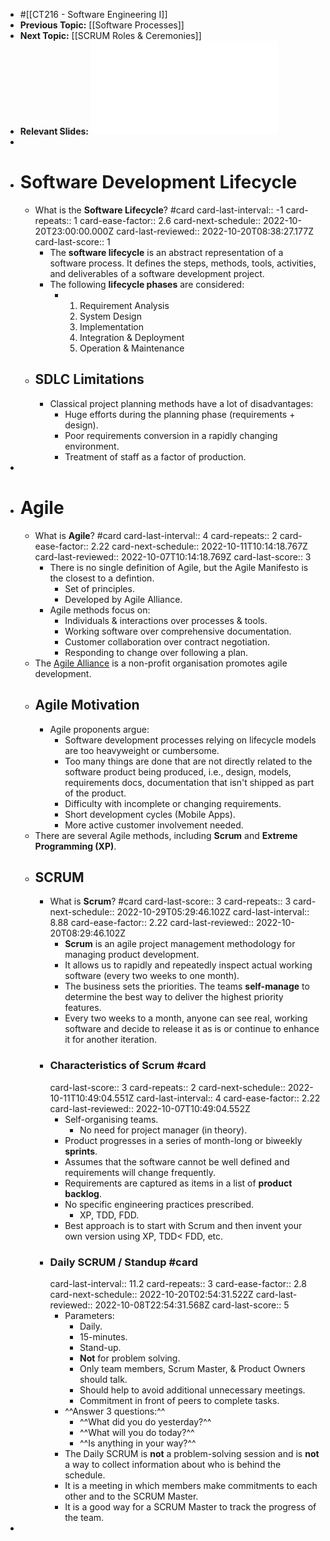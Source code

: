 - #[[CT216 - Software Engineering I]]
- **Previous Topic:** [[Software Processes]]
- **Next Topic:** [[SCRUM Roles & Ceremonies]]
- **Relevant Slides:** ![Week 3 - Introduction to Agile Methods - Scrum(1).pdf](../assets/Week_3_-_Introduction_to_Agile_Methods_-_Scrum(1)_1663848442133_0.pdf)
-
- # Software Development Lifecycle
	- What is the **Software Lifecycle**? #card
	  card-last-interval:: -1
	  card-repeats:: 1
	  card-ease-factor:: 2.6
	  card-next-schedule:: 2022-10-20T23:00:00.000Z
	  card-last-reviewed:: 2022-10-20T08:38:27.177Z
	  card-last-score:: 1
		- The **software lifecycle** is an abstract representation of a software process. It defines the steps, methods, tools, activities, and deliverables of a software development project.
		- The following **lifecycle phases** are considered:
			- 1. Requirement Analysis
			  2. System Design
			  3. Implementation
			  4. Integration & Deployment
			  5. Operation & Maintenance
	- ## SDLC Limitations
		- Classical project planning methods have a lot of disadvantages:
			- Huge efforts during the planning phase (requirements + design).
			- Poor requirements conversion in a rapidly changing environment.
			- Treatment of staff as a factor of production.
-
- # Agile
	- What is **Agile**? #card
	  card-last-interval:: 4
	  card-repeats:: 2
	  card-ease-factor:: 2.22
	  card-next-schedule:: 2022-10-11T10:14:18.767Z
	  card-last-reviewed:: 2022-10-07T10:14:18.769Z
	  card-last-score:: 3
		- There is no single definition of Agile, but the Agile Manifesto is the closest to a defintion.
			- Set of principles.
			- Developed by Agile Alliance.
		- Agile methods focus on:
			- Individuals & interactions over processes & tools.
			- Working software over comprehensive documentation.
			- Customer collaboration over contract negotiation.
			- Responding to change over following a plan.
	- The [Agile Alliance](www.agilealliance.org) is a non-profit organisation promotes agile development.
	- ## Agile Motivation
		- Agile proponents argue:
			- Software development processes relying on lifecycle models are too heavyweight or cumbersome.
			- Too many things are done that are not directly related to the software product being produced, i.e., design, models, requirements docs, documentation that isn't shipped as part of the product.
			- Difficulty with incomplete or changing requirements.
			- Short development cycles (Mobile Apps).
			- More active customer involvement needed.
	- There are several Agile methods, including **Scrum** and **Extreme Programming (XP)**.
	- ## SCRUM
		- What is **Scrum**? #card
		  card-last-score:: 3
		  card-repeats:: 3
		  card-next-schedule:: 2022-10-29T05:29:46.102Z
		  card-last-interval:: 8.88
		  card-ease-factor:: 2.22
		  card-last-reviewed:: 2022-10-20T08:29:46.102Z
			- **Scrum** is an agile project management methodology for managing product development.
			- It allows us to rapidly and repeatedly inspect actual working software (every two weeks to one month).
			- The business sets the priorities. The teams **self-manage** to determine the best way to deliver the highest priority features.
			- Every two weeks to a month, anyone can see real, working software and decide to release it as is or continue to enhance it for another iteration.
		- ### Characteristics of Scrum #card
		  card-last-score:: 3
		  card-repeats:: 2
		  card-next-schedule:: 2022-10-11T10:49:04.551Z
		  card-last-interval:: 4
		  card-ease-factor:: 2.22
		  card-last-reviewed:: 2022-10-07T10:49:04.552Z
			- Self-organising teams.
				- No need for project manager (in theory).
			- Product progresses in a series of month-long or biweekly **sprints**.
			- Assumes that the software cannot be well defined and requirements will change frequently.
			- Requirements are captured as items in a list of **product backlog**.
			- No specific engineering practices prescribed.
				- XP, TDD, FDD.
			- Best approach is to start with Scrum and then invent your own version using XP, TDD< FDD, etc.
		- ### Daily SCRUM / Standup #card
		  card-last-interval:: 11.2
		  card-repeats:: 3
		  card-ease-factor:: 2.8
		  card-next-schedule:: 2022-10-20T02:54:31.522Z
		  card-last-reviewed:: 2022-10-08T22:54:31.568Z
		  card-last-score:: 5
			- Parameters:
				- Daily.
				- 15-minutes.
				- Stand-up.
				- **Not** for problem solving.
				- Only team members, Scrum Master, & Product Owners should talk.
				- Should help to avoid additional unnecessary meetings.
				- Commitment in front of peers to complete tasks.
			- ^^Answer 3 questions:^^
				- ^^What did you do yesterday?^^
				- ^^What will you do today?^^
				- ^^Is anything in your way?^^
			- The Daily SCRUM is **not** a problem-solving session and is **not** a way to collect information about who is behind the schedule.
			- It is a meeting in which members make commitments to each other and to the SCRUM Master.
			- It is a good way for a SCRUM Master to track the progress of the team.
-